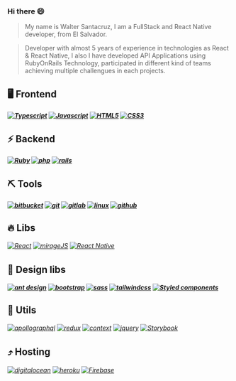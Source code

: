 ### Hi there 😄
> My name is Walter Santacruz, I am a FullStack and React Native developer, from El Salvador.

> Developer with almost 5 years of experience in technologies as React & React Native, I also I have developed 
> API Applications using RubyOnRails Technology, participated in different kind of teams achieving multiple challengues in each projects.

## 🖥 Frontend
##### [![Typescript](https://img.shields.io/badge/Typescript-0D7DBD?style=for-the-badge)](https://)  [![Javascript](https://img.shields.io/badge/Javascript-E7E478?style=for-the-badge)](https://)  [![HTML5](https://img.shields.io/badge/HTML5-FF5733?style=for-the-badge)](https://)   [![CSS3](https://img.shields.io/badge/CSS3-0D7DBD?style=for-the-badge)](https://)
## ⚡ Backend
##### [![Ruby](https://img.shields.io/badge/Ruby-BD4A0D?style=for-the-badge)](https://) [![php](https://img.shields.io/badge/php-60C83A?style=for-the-badge)](https://) [![rails](https://img.shields.io/badge/rails-BD0D0D?style=for-the-badge)](https://)
## ⛏ Tools
##### [![bitbucket](https://img.shields.io/badge/bitbucket-76B6EC?style=for-the-badge)](https://)  [![git](https://img.shields.io/badge/git-3D3E3E?style=for-the-badge)](https://)   [![gitlab](https://img.shields.io/badge/gitlab-D78342?style=for-the-badge)](https://)  [![linux](https://img.shields.io/badge/linux-D2D742?style=for-the-badge)](https://) [![github](https://img.shields.io/badge/github-3D3E3E?style=for-the-badge)](https://)
## 🔥 Libs
###### [![React](https://img.shields.io/badge/React-0A75CF?style=for-the-badge)](https://)  [![mirageJS](https://img.shields.io/badge/mirageJS-73BA54?style=for-the-badge)](https://) [![React Native](https://img.shields.io/badge/React_Native-0A75CF?style=for-the-badge)](https://)
## 💄 Design libs
#####   [![ant design](https://img.shields.io/badge/ant_design-0A75CF?style=for-the-badge)](https://)  [![bootstrap](https://img.shields.io/badge/bootstrap-1F5487?style=for-the-badge)](https://) [![sass](https://img.shields.io/badge/sass-ED5A5A?style=for-the-badge)](https://) [![tailwindcss](https://img.shields.io/badge/tailwindcss-7AB08D?style=for-the-badge)](https://) [![Styled components](https://img.shields.io/badge/Styled_components-247FA9?style=for-the-badge)](https://)

## 📎 Utils
###### [![apollographql](https://img.shields.io/badge/apollographql-8A6ECF?style=for-the-badge)](https://)  [![redux](https://img.shields.io/badge/redux-0A75CF?style=for-the-badge)](https://)  [![context](https://img.shields.io/badge/context-2ECB22?style=for-the-badge)](https://)  [![jquery](https://img.shields.io/badge/jquery-1F5487?style=for-the-badge)](https://) [![Storybook](https://img.shields.io/badge/Storybook-994ca6?style=for-the-badge)](https://)
## ⤴ Hosting
###### [![digitalocean](https://img.shields.io/badge/digitalocean-42ACD7?style=for-the-badge)](https://)  [![heroku](https://img.shields.io/badge/heroku-7842D7?style=for-the-badge)](https://)  [![Firebase](https://img.shields.io/badge/Firebase-A9A124?style=for-the-badge)](https://)

